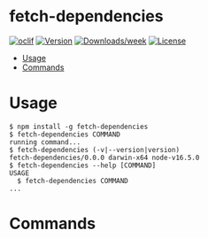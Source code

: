 fetch-dependencies
==================



[![oclif](https://img.shields.io/badge/cli-oclif-brightgreen.svg)](https://oclif.io)
[![Version](https://img.shields.io/npm/v/fetch-dependencies.svg)](https://npmjs.org/package/fetch-dependencies)
[![Downloads/week](https://img.shields.io/npm/dw/fetch-dependencies.svg)](https://npmjs.org/package/fetch-dependencies)
[![License](https://img.shields.io/npm/l/fetch-dependencies.svg)](https://github.com/chenbojian/fetch-dependencies/blob/master/package.json)

<!-- toc -->
* [Usage](#usage)
* [Commands](#commands)
<!-- tocstop -->
# Usage
<!-- usage -->
```sh-session
$ npm install -g fetch-dependencies
$ fetch-dependencies COMMAND
running command...
$ fetch-dependencies (-v|--version|version)
fetch-dependencies/0.0.0 darwin-x64 node-v16.5.0
$ fetch-dependencies --help [COMMAND]
USAGE
  $ fetch-dependencies COMMAND
...
```
<!-- usagestop -->
# Commands
<!-- commands -->

<!-- commandsstop -->
